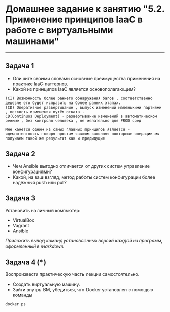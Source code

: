 
# Домашнее задание к занятию "5.2. Применение принципов IaaC в работе с виртуальными машинами"

---

## Задача 1

- Опишите своими словами основные преимущества применения на практике IaaC паттернов.
- Какой из принципов IaaC является основополагающим?

```
(CI) Возможность более раннего обнаружения багов , соответственно дешевле его будет исправить на более ранних этапах.
(CD) Оперативное развертывание , выпуск изменений маленькими партиями , легкость изменения путём отката .
CD(Continuos Deployment) - развёртывание изменений в автоматическом режиме , без контроля человека , не желательно для PROD сред
```
```
Мне кажется одним из самых главных принципов является - идемпотентность говоря простым языком выполняя повторные операции мы 
получаем такой же результат как и предыдущие 
```

## Задача 2

- Чем Ansible выгодно отличается от других систем управление конфигурациями?
- Какой, на ваш взгляд, метод работы систем конфигурации более надёжный push или pull?

## Задача 3

Установить на личный компьютер:

- VirtualBox
- Vagrant
- Ansible

*Приложить вывод команд установленных версий каждой из программ, оформленный в markdown.*

## Задача 4 (*)

Воспроизвести практическую часть лекции самостоятельно.

- Создать виртуальную машину.
- Зайти внутрь ВМ, убедиться, что Docker установлен с помощью команды
```
docker ps
```

